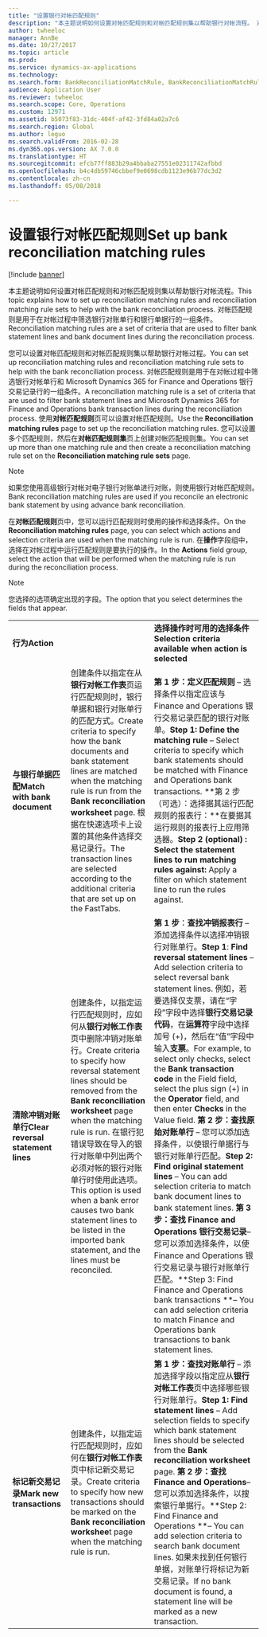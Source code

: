 ```yaml
---
title: "设置银行对帐匹配规则"
description: "本主题说明如何设置对帐匹配规则和对帐匹配规则集以帮助银行对帐流程。 对帐匹配规则是用于在对帐过程中筛选银行对账单行和银行单据行的一组条件。"
author: twheeloc
manager: AnnBe
ms.date: 10/27/2017
ms.topic: article
ms.prod: 
ms.service: dynamics-ax-applications
ms.technology: 
ms.search.form: BankReconciliationMatchRule, BankReconciliationMatchRuleSet
audience: Application User
ms.reviewer: twheeloc
ms.search.scope: Core, Operations
ms.custom: 12971
ms.assetid: b5073f83-31dc-404f-af42-3fd84a02a7c6
ms.search.region: Global
ms.author: leguo
ms.search.validFrom: 2016-02-28
ms.dyn365.ops.version: AX 7.0.0
ms.translationtype: HT
ms.sourcegitcommit: efcb77ff883b29a4bbaba27551e02311742afbbd
ms.openlocfilehash: b4c4db59746cbbef9e0698cdb1123e96b77dc3d2
ms.contentlocale: zh-cn
ms.lasthandoff: 05/08/2018

---
```


# <a name="set-up-bank-reconciliation-matching-rules"></a><span data-ttu-id="791da-104">设置银行对帐匹配规则</span><span class="sxs-lookup"><span data-stu-id="791da-104">Set up bank reconciliation matching rules</span></span>

[!include [banner](../includes/banner.md)]

<span data-ttu-id="791da-105">本主题说明如何设置对帐匹配规则和对帐匹配规则集以帮助银行对帐流程。</span><span class="sxs-lookup"><span data-stu-id="791da-105">This topic explains how to set up reconciliation matching rules and reconciliation matching rule sets to help with the bank reconciliation process.</span></span> <span data-ttu-id="791da-106">对帐匹配规则是用于在对帐过程中筛选银行对账单行和银行单据行的一组条件。</span><span class="sxs-lookup"><span data-stu-id="791da-106">Reconciliation matching rules are a set of criteria that are used to filter bank statement lines and bank document lines during the reconciliation process.</span></span>

<span data-ttu-id="791da-107">您可以设置对帐匹配规则和对帐匹配规则集以帮助银行对帐过程。</span><span class="sxs-lookup"><span data-stu-id="791da-107">You can set up reconciliation matching rules and reconciliation matching rule sets to help with the bank reconciliation process.</span></span> <span data-ttu-id="791da-108">对帐匹配规则是用于在对帐过程中筛选银行对帐单行和 Microsoft Dynamics 365 for Finance and Operations 银行交易记录行的一组条件。</span><span class="sxs-lookup"><span data-stu-id="791da-108">A reconciliation matching rule is a set of criteria that are used to filter bank statement lines and Microsoft Dynamics 365 for Finance and Operations bank transaction lines during the reconciliation process.</span></span> <span data-ttu-id="791da-109">使用**对帐匹配规则**页可以设置对帐匹配规则。</span><span class="sxs-lookup"><span data-stu-id="791da-109">Use the **Reconciliation matching rules** page to set up the reconciliation matching rules.</span></span> <span data-ttu-id="791da-110">您可以设置多个匹配规则，然后在**对帐匹配规则集**页上创建对帐匹配规则集。</span><span class="sxs-lookup"><span data-stu-id="791da-110">You can set up more than one matching rule and then create a reconciliation matching rule set on the **Reconciliation matching rule sets** page.</span></span> 

> [!NOTE] 
> <span data-ttu-id="791da-111">如果您使用高级银行对帐对电子银行对账单进行对账，则使用银行对帐匹配规则。</span><span class="sxs-lookup"><span data-stu-id="791da-111">Bank reconciliation matching rules are used if you reconcile an electronic bank statement by using advance bank reconciliation.</span></span> 

<span data-ttu-id="791da-112">在**对帐匹配规则**页中，您可以运行匹配规则时使用的操作和选择条件。</span><span class="sxs-lookup"><span data-stu-id="791da-112">On the **Reconciliation matching rules** page, you can select which actions and selection criteria are used when the matching rule is run.</span></span> <span data-ttu-id="791da-113">在**操作**字段组中，选择在对帐过程中运行匹配规则是要执行的操作。</span><span class="sxs-lookup"><span data-stu-id="791da-113">In the **Actions** field group, select the action that will be performed when the matching rule is run during the reconciliation process.</span></span>  

> [!NOTE] 
> <span data-ttu-id="791da-114">您选择的选项确定出现的字段。</span><span class="sxs-lookup"><span data-stu-id="791da-114">The option that you select determines the fields that appear.</span></span>

|                                    |                                                                                                                                                                                                                                                                                                               |                                                                                                                                                                                                                                                                                                                                                                                                                                                                                                                                                                                                                                  |
|------------------------------------|---------------------------------------------------------------------------------------------------------------------------------------------------------------------------------------------------------------------------------------------------------------------------------------------------------------|----------------------------------------------------------------------------------------------------------------------------------------------------------------------------------------------------------------------------------------------------------------------------------------------------------------------------------------------------------------------------------------------------------------------------------------------------------------------------------------------------------------------------------------------------------------------------------------------------------------------------------|
| <span data-ttu-id="791da-115">**行为**</span><span class="sxs-lookup"><span data-stu-id="791da-115">**Action**</span></span>                         |                                                                                                                                                                                                                                                                                                               | <span data-ttu-id="791da-116">**选择操作时可用的选择条件**</span><span class="sxs-lookup"><span data-stu-id="791da-116">**Selection criteria available when action is selected**</span></span>                                                                                                                                                                                                                                                                                                                                                                                                                                                                                                                                                                         |
| <span data-ttu-id="791da-117">**与银行单据匹配**</span><span class="sxs-lookup"><span data-stu-id="791da-117">**Match with bank document**</span></span>       | <span data-ttu-id="791da-118">创建条件以指定在从**银行对帐工作表**页运行匹配规则时，银行单据和银行对账单行的匹配方式。</span><span class="sxs-lookup"><span data-stu-id="791da-118">Create criteria to specify how the bank documents and bank statement lines are matched when the matching rule is run from the **Bank reconciliation worksheet** page.</span></span> <span data-ttu-id="791da-119">根据在快速选项卡上设置的其他条件选择交易记录行。</span><span class="sxs-lookup"><span data-stu-id="791da-119">The transaction lines are selected according to the additional criteria that are set up on the FastTabs.</span></span>                                | <span data-ttu-id="791da-120">**第 1 步：定义匹配规则** – 选择条件以指定应该与 Finance and Operations 银行交易记录匹配的银行对账单。</span><span class="sxs-lookup"><span data-stu-id="791da-120">**Step 1: Define the matching rule** – Select criteria to specify which bank statements should be matched with Finance and Operations bank transactions.</span></span> <span data-ttu-id="791da-121">**第 2 步（可选）：选择据其运行匹配规则的报表行：**在要据其运行规则的报表行上应用筛选器。</span><span class="sxs-lookup"><span data-stu-id="791da-121">**Step 2 (optional) : Select the statement lines to run matching rules against:**  Apply a filter on which statement line to run the rules against.</span></span>                                                                                                                                                                                                                                                                                                               |
| <span data-ttu-id="791da-122">**清除冲销对账单行**</span><span class="sxs-lookup"><span data-stu-id="791da-122">**Clear reversal statement lines**</span></span> | <span data-ttu-id="791da-123">创建条件，以指定运行匹配规则时，应如何从**银行对帐工作表**页中删除冲销对账单行。</span><span class="sxs-lookup"><span data-stu-id="791da-123">Create criteria to specify how reversal statement lines should be removed from the **Bank reconciliation worksheet** page when the matching rule is run.</span></span> <span data-ttu-id="791da-124">在银行犯错误导致在导入的银行对账单中列出两个必须对帐的银行对账单行时使用此选项。</span><span class="sxs-lookup"><span data-stu-id="791da-124">This option is used when a bank error causes two bank statement lines to be listed in the imported bank statement, and the lines must be reconciled.</span></span> | <span data-ttu-id="791da-125">**第 1 步**：**查找冲销报表行** – 添加选择条件以选择冲销银行对账单行。</span><span class="sxs-lookup"><span data-stu-id="791da-125">**Step 1**: **Find reversal statement lines** – Add selection criteria to select reversal bank statement lines.</span></span> <span data-ttu-id="791da-126">例如，若要选择仅支票，请在“字段”字段中选择**银行交易记录代码**，在**运算符**字段中选择加号 (+)，然后在“值”字段中输入**支票**。</span><span class="sxs-lookup"><span data-stu-id="791da-126">For example, to select only checks, select the **Bank transaction code** in the Field field, select the plus sign (+) in the **Operator** field, and then enter **Checks** in the Value field.</span></span> <span data-ttu-id="791da-127">**第 2 步：查找原始对账单行** – 您可以添加选择条件，以使银行单据行与银行对账单行匹配。</span><span class="sxs-lookup"><span data-stu-id="791da-127">**Step 2: Find original statement lines** – You can add selection criteria to match bank document lines to bank statement lines.</span></span> <span data-ttu-id="791da-128">**第 3 步：查找 Finance and Operations 银行交易记录**– 您可以添加选择条件，以使 Finance and Operations 银行交易记录与银行对账单行匹配。</span><span class="sxs-lookup"><span data-stu-id="791da-128">**Step 3: Find Finance and Operations bank transactions **– You can add selection criteria to match Finance and Operations bank transactions to bank statement lines.</span></span> |
| <span data-ttu-id="791da-129">**标记新交易记录**</span><span class="sxs-lookup"><span data-stu-id="791da-129">**Mark new transactions**</span></span>          | <span data-ttu-id="791da-130">创建条件，以指定运行匹配规则时，应如何在**银行对帐工作表**页中标记新交易记录。</span><span class="sxs-lookup"><span data-stu-id="791da-130">Create criteria to specify how new transactions should be marked on the **Bank reconciliation workshee**t page when the matching rule is run.</span></span>                                                                                                                                                                 | <span data-ttu-id="791da-131">**第 1 步：查找对账单行** – 添加选择字段以指定应从**银行对帐工作表**页中选择哪些银行对账单行。</span><span class="sxs-lookup"><span data-stu-id="791da-131">**Step 1: Find statement lines** – Add selection fields to specify which bank statement lines should be selected from the **Bank reconciliation worksheet** page.</span></span> <span data-ttu-id="791da-132">**第 2 步：查找 Finance and Operations**– 您可以添加选择条件，以搜索银行单据行。</span><span class="sxs-lookup"><span data-stu-id="791da-132">**Step 2: Find Finance and Operations **– You can add selection criteria to search bank document lines.</span></span> <span data-ttu-id="791da-133">如果未找到任何银行单据，对账单行将标记为新交易记录。</span><span class="sxs-lookup"><span data-stu-id="791da-133">If no bank document is found, a statement line will be marked as a new transaction.</span></span>                                                                                                                                                                                                                                             |









